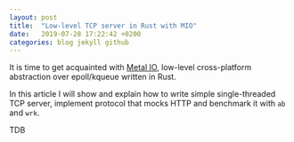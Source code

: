 ```yaml
---
layout: post
title:  "Low-level TCP server in Rust with MIO"
date:   2019-07-28 17:22:42 +0200
categories: blog jekyll github
---
```

It is time to get acquainted with [Metal IO][mio-github], low-level cross-platform abstraction over epoll/kqueue written in Rust.

In this article I will show and explain how to write simple single-threaded TCP server, implement protocol that mocks HTTP and benchmark it with `ab` and `wrk`.

TDB

[mio-github]: https://github.com/tokio-rs/mio

